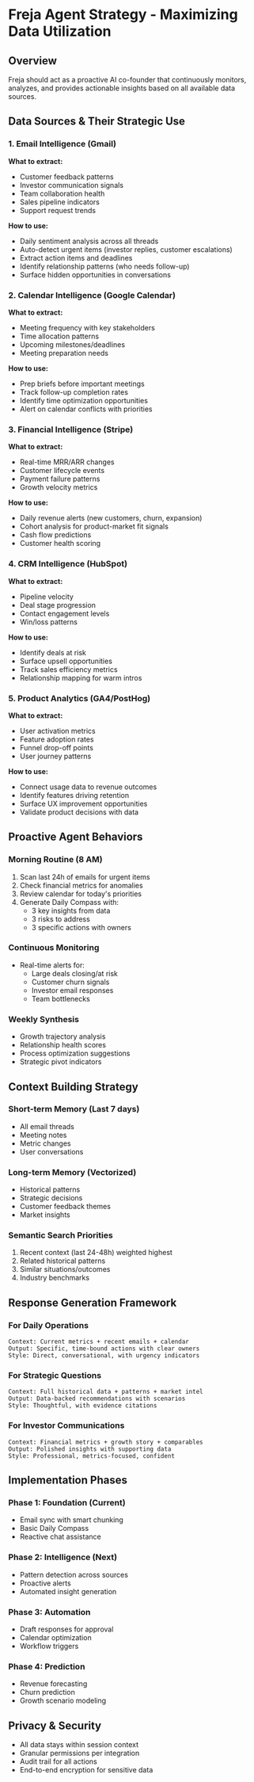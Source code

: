 # Freja Agent Strategy - Maximizing Data Utilization

## Overview

Freja should act as a proactive AI co-founder that continuously monitors, analyzes, and provides actionable insights based on all available data sources.

## Data Sources & Their Strategic Use

### 1. Email Intelligence (Gmail)

**What to extract:**

- Customer feedback patterns
- Investor communication signals
- Team collaboration health
- Sales pipeline indicators
- Support request trends

**How to use:**

- Daily sentiment analysis across all threads
- Auto-detect urgent items (investor replies, customer escalations)
- Extract action items and deadlines
- Identify relationship patterns (who needs follow-up)
- Surface hidden opportunities in conversations

### 2. Calendar Intelligence (Google Calendar)

**What to extract:**

- Meeting frequency with key stakeholders
- Time allocation patterns
- Upcoming milestones/deadlines
- Meeting preparation needs

**How to use:**

- Prep briefs before important meetings
- Track follow-up completion rates
- Identify time optimization opportunities
- Alert on calendar conflicts with priorities

### 3. Financial Intelligence (Stripe)

**What to extract:**

- Real-time MRR/ARR changes
- Customer lifecycle events
- Payment failure patterns
- Growth velocity metrics

**How to use:**

- Daily revenue alerts (new customers, churn, expansion)
- Cohort analysis for product-market fit signals
- Cash flow predictions
- Customer health scoring

### 4. CRM Intelligence (HubSpot)

**What to extract:**

- Pipeline velocity
- Deal stage progression
- Contact engagement levels
- Win/loss patterns

**How to use:**

- Identify deals at risk
- Surface upsell opportunities
- Track sales efficiency metrics
- Relationship mapping for warm intros

### 5. Product Analytics (GA4/PostHog)

**What to extract:**

- User activation metrics
- Feature adoption rates
- Funnel drop-off points
- User journey patterns

**How to use:**

- Connect usage data to revenue outcomes
- Identify features driving retention
- Surface UX improvement opportunities
- Validate product decisions with data

## Proactive Agent Behaviors

### Morning Routine (8 AM)

1. Scan last 24h of emails for urgent items
2. Check financial metrics for anomalies
3. Review calendar for today's priorities
4. Generate Daily Compass with:
   - 3 key insights from data
   - 3 risks to address
   - 3 specific actions with owners

### Continuous Monitoring

- Real-time alerts for:
  - Large deals closing/at risk
  - Customer churn signals
  - Investor email responses
  - Team bottlenecks

### Weekly Synthesis

- Growth trajectory analysis
- Relationship health scores
- Process optimization suggestions
- Strategic pivot indicators

## Context Building Strategy

### Short-term Memory (Last 7 days)

- All email threads
- Meeting notes
- Metric changes
- User conversations

### Long-term Memory (Vectorized)

- Historical patterns
- Strategic decisions
- Customer feedback themes
- Market insights

### Semantic Search Priorities

1. Recent context (last 24-48h) weighted highest
2. Related historical patterns
3. Similar situations/outcomes
4. Industry benchmarks

## Response Generation Framework

### For Daily Operations

```
Context: Current metrics + recent emails + calendar
Output: Specific, time-bound actions with clear owners
Style: Direct, conversational, with urgency indicators
```

### For Strategic Questions

```
Context: Full historical data + patterns + market intel
Output: Data-backed recommendations with scenarios
Style: Thoughtful, with evidence citations
```

### For Investor Communications

```
Context: Financial metrics + growth story + comparables
Output: Polished insights with supporting data
Style: Professional, metrics-focused, confident
```

## Implementation Phases

### Phase 1: Foundation (Current)

- Email sync with smart chunking
- Basic Daily Compass
- Reactive chat assistance

### Phase 2: Intelligence (Next)

- Pattern detection across sources
- Proactive alerts
- Automated insight generation

### Phase 3: Automation

- Draft responses for approval
- Calendar optimization
- Workflow triggers

### Phase 4: Prediction

- Revenue forecasting
- Churn prediction
- Growth scenario modeling

## Privacy & Security

- All data stays within session context
- Granular permissions per integration
- Audit trail for all actions
- End-to-end encryption for sensitive data
